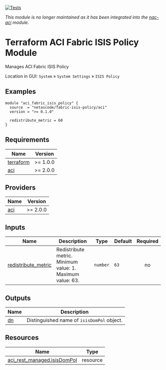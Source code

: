 <!-- BEGIN_TF_DOCS -->
[![Tests](https://github.com/netascode/terraform-aci-fabric-isis-policy/actions/workflows/test.yml/badge.svg)](https://github.com/netascode/terraform-aci-fabric-isis-policy/actions/workflows/test.yml)

*This module is no longer maintained as it has been integrated into the [nac-aci](https://github.com/netascode/terraform-aci-nac-aci) module.*

# Terraform ACI Fabric ISIS Policy Module

Manages ACI Fabric ISIS Policy

Location in GUI:
`System` » `System Settings` » `ISIS Policy`

## Examples

```hcl
module "aci_fabric_isis_policy" {
  source  = "netascode/fabric-isis-policy/aci"
  version = ">= 0.1.0"

  redistribute_metric = 60
}
```

## Requirements

| Name | Version |
|------|---------|
| <a name="requirement_terraform"></a> [terraform](#requirement\_terraform) | >= 1.0.0 |
| <a name="requirement_aci"></a> [aci](#requirement\_aci) | >= 2.0.0 |

## Providers

| Name | Version |
|------|---------|
| <a name="provider_aci"></a> [aci](#provider\_aci) | >= 2.0.0 |

## Inputs

| Name | Description | Type | Default | Required |
|------|-------------|------|---------|:--------:|
| <a name="input_redistribute_metric"></a> [redistribute\_metric](#input\_redistribute\_metric) | Redistribute metric. Minimum value: 1. Maximum value: 63. | `number` | `63` | no |

## Outputs

| Name | Description |
|------|-------------|
| <a name="output_dn"></a> [dn](#output\_dn) | Distinguished name of `isisDomPol` object. |

## Resources

| Name | Type |
|------|------|
| [aci_rest_managed.isisDomPol](https://registry.terraform.io/providers/CiscoDevNet/aci/latest/docs/resources/rest_managed) | resource |
<!-- END_TF_DOCS -->